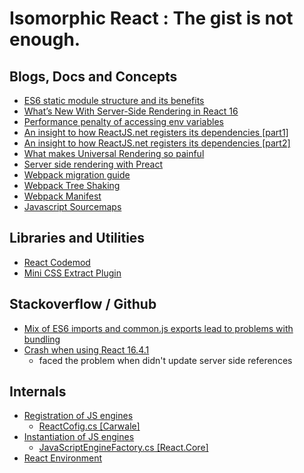 # Isomorphic React : The gist is not enough. 

## Blogs, Docs and Concepts
* [ES6 static module structure and its benefits](https://exploringjs.com/es6/ch_modules.html#static-module-structure)
* [What’s New With Server-Side Rendering in React 16](https://medium.com/hackernoon/whats-new-with-server-side-rendering-in-react-16-9b0d78585d67)
* [Performance penalty of accessing env variables](https://www.reddit.com/r/node/comments/7thtlv/performance_penalty_of_accessing_env_variables/)
* [An insight to how ReactJS.net registers its dependencies [part1]](https://docs.microsoft.com/en-us/dotnet/csharp/programming-guide/classes-and-structs/static-constructors)
* [An insight to how ReactJS.net registers its dependencies [part2]](https://haacked.com/archive/2010/05/16/three-hidden-extensibility-gems-in-asp-net-4.aspx/)
* [What makes Universal Rendering so painful](https://github.com/faceyspacey/react-universal-component#what-makes-universal-rendering-so-painful)
* [Server side rendering with Preact](https://preactjs.com/guide/v10/server-side-rendering/)
* [Webpack migration guide](https://webpack.js.org/migrate/4/)
* [Webpack Tree Shaking](https://webpack.js.org/guides/tree-shaking/)
* [Webpack Manifest](https://webpack.js.org/concepts/manifest/)
* [Javascript Sourcemaps](https://developer.mozilla.org/en-US/docs/Tools/Debugger/How_to/Use_a_source_map)

## Libraries and Utilities
* [React Codemod](https://github.com/reactjs/react-codemod)
* [Mini CSS Extract Plugin](https://github.com/webpack-contrib/mini-css-extract-plugin)


## Stackoverflow / Github
* [Mix of ES6 imports and common.js exports lead to problems with bundling](https://github.com/almende/vis/issues/2934)
* [Crash when using React 16.4.1](https://github.com/reactjs/React.NET/issues/555)
  * faced the problem when didn't update server side references

## Internals
* [Registration of JS engines](https://github.com/Taritsyn/JavaScriptEngineSwitcher/wiki/Registration-of-JS-engines)
  * [ReactCofig.cs [Carwale]](https://github.com/carwale/carwaleweb/blob/develop/Carwale/App_Start/ReactConfig.cs#L37)
* [Instantiation of JS engines](https://github.com/Taritsyn/JavaScriptEngineSwitcher/wiki/Creating-instances-of-JS-engines)
  * [JavaScriptEngineFactory.cs [React.Core]](https://github.com/reactjs/React.NET/blob/master/src/React.Core/JavaScriptEngineFactory.cs#L274)
* [React Environment](https://github.com/reactjs/React.NET/blob/master/src/React.Core/ReactEnvironment.cs#L85)

